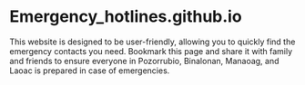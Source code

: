# Emergency_hotlines.github.io
This website is designed to be user-friendly, allowing you to quickly find the emergency contacts you need. Bookmark this page and share it with family and friends to ensure everyone in Pozorrubio, Binalonan, Manaoag, and Laoac is prepared in case of emergencies.
